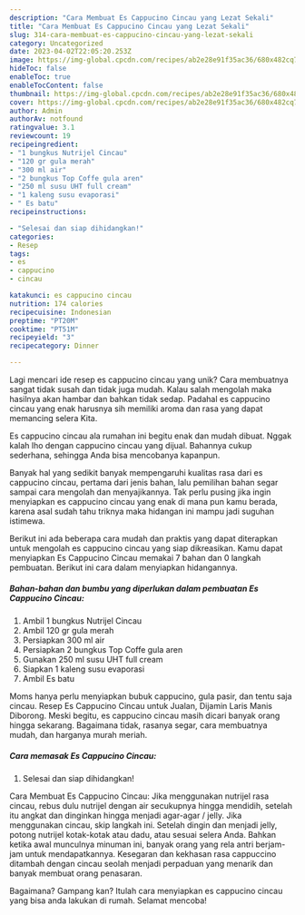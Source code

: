 ```yaml
---
description: "Cara Membuat Es Cappucino Cincau yang Lezat Sekali"
title: "Cara Membuat Es Cappucino Cincau yang Lezat Sekali"
slug: 314-cara-membuat-es-cappucino-cincau-yang-lezat-sekali
category: Uncategorized
date: 2023-04-02T22:05:20.253Z
image: https://img-global.cpcdn.com/recipes/ab2e28e91f35ac36/680x482cq70/es-cappucino-cincau-foto-resep-utama.jpg
hideToc: false
enableToc: true
enableTocContent: false
thumbnail: https://img-global.cpcdn.com/recipes/ab2e28e91f35ac36/680x482cq70/es-cappucino-cincau-foto-resep-utama.jpg
cover: https://img-global.cpcdn.com/recipes/ab2e28e91f35ac36/680x482cq70/es-cappucino-cincau-foto-resep-utama.jpg
author: Admin
authorAv: notfound
ratingvalue: 3.1
reviewcount: 19
recipeingredient:
- "1 bungkus Nutrijel Cincau"
- "120 gr gula merah"
- "300 ml air"
- "2 bungkus Top Coffe gula aren"
- "250 ml susu UHT full cream"
- "1 kaleng susu evaporasi"
- " Es batu"
recipeinstructions:

- "Selesai dan siap dihidangkan!"
categories:
- Resep
tags:
- es
- cappucino
- cincau

katakunci: es cappucino cincau 
nutrition: 174 calories
recipecuisine: Indonesian
preptime: "PT20M"
cooktime: "PT51M"
recipeyield: "3"
recipecategory: Dinner

---
```





Lagi mencari ide resep es cappucino cincau yang unik? Cara membuatnya sangat tidak susah dan tidak juga mudah. Kalau salah mengolah maka hasilnya akan hambar dan bahkan tidak sedap. Padahal es cappucino cincau yang enak harusnya sih memiliki aroma dan rasa yang dapat memancing selera Kita.





Es cappucino cincau ala rumahan ini begitu enak dan mudah dibuat. Nggak kalah lho dengan cappucino cincau yang dijual. Bahannya cukup sederhana, sehingga Anda bisa mencobanya kapanpun.

Banyak hal yang sedikit banyak mempengaruhi kualitas rasa dari es cappucino cincau, pertama dari jenis bahan, lalu pemilihan bahan segar sampai cara mengolah dan menyajikannya. Tak perlu pusing jika ingin menyiapkan es cappucino cincau yang enak di mana pun kamu berada, karena asal sudah tahu triknya maka hidangan ini mampu jadi suguhan istimewa.






Berikut ini ada beberapa cara mudah dan praktis yang dapat diterapkan untuk mengolah es cappucino cincau yang siap dikreasikan. Kamu dapat menyiapkan Es Cappucino Cincau memakai 7 bahan dan 0 langkah pembuatan. Berikut ini cara dalam menyiapkan hidangannya.

<!--inarticleads1-->

##### Bahan-bahan dan bumbu yang diperlukan dalam pembuatan Es Cappucino Cincau:

1. Ambil 1 bungkus Nutrijel Cincau
1. Ambil 120 gr gula merah
1. Persiapkan 300 ml air
1. Persiapkan 2 bungkus Top Coffe gula aren
1. Gunakan 250 ml susu UHT full cream
1. Siapkan 1 kaleng susu evaporasi
1. Ambil  Es batu


Moms hanya perlu menyiapkan bubuk cappucino, gula pasir, dan tentu saja cincau. Resep Es Cappucino Cincau untuk Jualan, Dijamin Laris Manis Diborong. Meski begitu, es cappucino cincau masih dicari banyak orang hingga sekarang. Bagaimana tidak, rasanya segar, cara membuatnya mudah, dan harganya murah meriah. 

<!--inarticleads2-->

##### Cara memasak Es Cappucino Cincau:


1. Selesai dan siap dihidangkan!

Cara Membuat Es Cappucino Cincau: Jika menggunakan nutrijel rasa cincau, rebus dulu nutrijel dengan air secukupnya hingga mendidih, setelah itu angkat dan dinginkan hingga menjadi agar-agar / jelly. Jika menggunakan cincau, skip langkah ini. Setelah dingin dan menjadi jelly, potong nutrijel kotak-kotak atau dadu, atau sesuai selera Anda. Bahkan ketika awal munculnya minuman ini, banyak orang yang rela antri berjam-jam untuk mendapatkannya. Kesegaran dan kekhasan rasa cappuccino ditambah dengan cincau seolah menjadi perpaduan yang menarik dan banyak membuat orang penasaran. 

Bagaimana? Gampang kan? Itulah cara menyiapkan es cappucino cincau yang bisa anda lakukan di rumah. Selamat mencoba!
